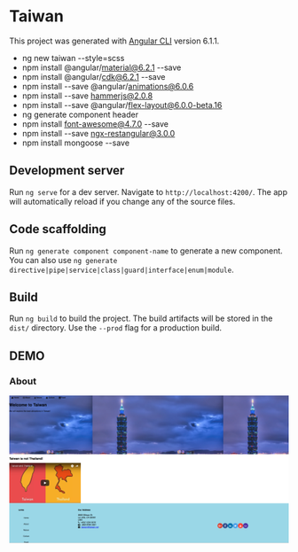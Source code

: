 # Taiwan

This project was generated with [Angular CLI](https://github.com/angular/angular-cli) version 6.1.1.
- ng new taiwan --style=scss
- npm install @angular/material@6.2.1 --save
- npm install @angular/cdk@6.2.1 --save
- npm install --save @angular/animations@6.0.6
- npm install --save hammerjs@2.0.8
- npm install --save @angular/flex-layout@6.0.0-beta.16
- ng generate component header
- npm install font-awesome@4.7.0 --save
- npm install --save ngx-restangular@3.0.0
- npm install mongoose --save


## Development server

Run `ng serve` for a dev server. Navigate to `http://localhost:4200/`. The app will automatically reload if you change any of the source files.

## Code scaffolding

Run `ng generate component component-name` to generate a new component. You can also use `ng generate directive|pipe|service|class|guard|interface|enum|module`.

## Build

Run `ng build` to build the project. The build artifacts will be stored in the `dist/` directory. Use the `--prod` flag for a production build.


## DEMO
### About
![website homepage](./demo/about.png)
